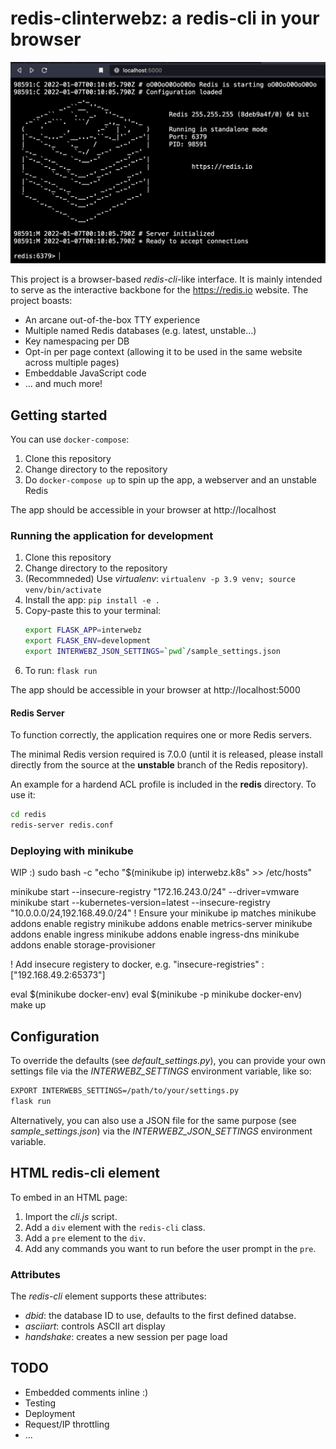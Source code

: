 # redis-clinterwebz: a redis-cli in your browser

![screenshot](screenshot.png)

This project is a browser-based _redis-cli_-like interface.
It is mainly intended to serve as the interactive backbone for the https://redis.io website.
The project boasts:

* An arcane out-of-the-box TTY experience
* Multiple named Redis databases (e.g. latest, unstable...)
* Key namespacing per DB
* Opt-in per page context (allowing it to be used in the same website across multiple pages)
* Embeddable JavaScript code
* ... and much more!

## Getting started

You can use `docker-compose`:

1. Clone this repository
1. Change directory to the repository
1. Do `docker-compose up` to spin up the app, a webserver and an unstable Redis

The app should be accessible in your browser at http://localhost 
### Running the application for development

1. Clone this repository
1. Change directory to the repository
1. (Recommneded) Use _virtualenv_: `virtualenv -p 3.9 venv; source venv/bin/activate`
1. Install the app: `pip install -e .`
1. Copy-paste this to your terminal:
    ```bash
    export FLASK_APP=interwebz
    export FLASK_ENV=development
    export INTERWEBZ_JSON_SETTINGS=`pwd`/sample_settings.json
    ```
1. To run: `flask run`

The app should be accessible in your browser at http://localhost:5000
#### Redis Server

To function correctly, the application requires one or more Redis servers.

The minimal Redis version required is 7.0.0 (until it is released, please install directly from the source at the __unstable__ branch of the Redis repository).

An example for a hardend ACL profile is included in the __redis__ directory. To use it:

```bash
cd redis
redis-server redis.conf
```

### Deploying with minikube
WIP :)
sudo bash -c "echo \"$(minikube ip) interwebz.k8s\" >> /etc/hosts"

<!-- minikube start -->
minikube start --insecure-registry "172.16.243.0/24" --driver=vmware
minikube start --kubernetes-version=latest --insecure-registry "10.0.0.0/24,192.168.49.0/24"
! Ensure your minikube ip matches
minikube addons enable registry 
minikube addons enable metrics-server 
minikube addons enable ingress 
minikube addons enable ingress-dns
minikube addons enable storage-provisioner

! Add insecure registery to docker, e.g.  "insecure-registries" : ["192.168.49.2:65373"]

eval $(minikube docker-env)
eval $(minikube -p minikube docker-env)
make up

## Configuration

To override the defaults (see _default_settings.py_), you can provide your own settings file via the _INTERWEBZ_SETTINGS_ environment variable, like so:

```bash
EXPORT INTERWEBS_SETTINGS=/path/to/your/settings.py
flask run
```

Alternatively, you can also use a JSON file for the same purpose (see _sample_settings.json_) via the _INTERWEBZ_JSON_SETTINGS_ environment variable.

## HTML redis-cli element

To embed in an HTML page:

1. Import the _cli.js_ script.
2. Add a `div` element with the `redis-cli` class.
3. Add a `pre` element to the `div`.
4. Add any commands you want to run before the user prompt in the `pre`.

### Attributes

The _redis-cli_ element supports these attributes:

* _dbid_: the database ID to use, defaults to the first defined databse.
* _asciiart_: controls ASCII art display
* _handshake_: creates a new session per page load

## TODO

* Embedded comments inline :)
* Testing
* Deployment
* Request/IP throttling
* ...